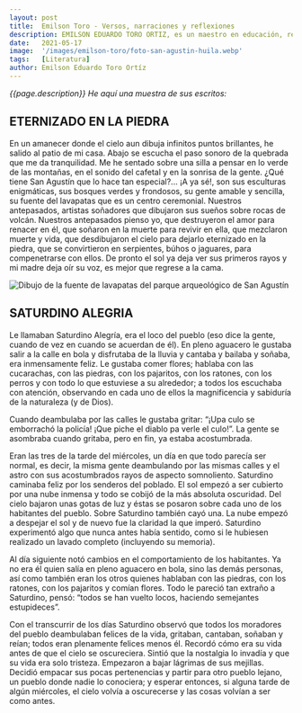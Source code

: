 ```yaml
---
layout: post
title:  Emilson Toro - Versos, narraciones y reflexiones
description: EMILSON EDUARDO TORO ORTIZ, es un maestro en educación, residente y nacido en San Agustín. Entre sus grandes pasiones esta la literatura y la escritura. Ha escrito su primer libro titulado ´Versos, Narraciones y Reflexiones el cual, según él mismo “recoge situaciones e ideas desde muchos años atrás, ideas a las que quise darles forma”.
date:   2021-05-17
image:  '/images/emilson-toro/foto-san-agustin-huila.webp'
tags:   [Literatura]
author: Emilson Eduardo Toro Ortíz
---
```

*{{page.description}} He aquí una muestra de sus escritos:*

## ETERNIZADO EN LA PIEDRA

En un amanecer donde el cielo aun dibuja infinitos puntos brillantes, he salido al patio de mi casa. Abajo se escucha el paso sonoro de la quebrada que me da tranquilidad. Me he sentado sobre una silla a pensar en lo verde de las montañas, en el sonido del cafetal y en la sonrisa de la gente. ¿Qué tiene San Agustín que lo hace tan especial?... ¡A ya sé!, son sus esculturas enigmáticas, sus bosques verdes y frondosos, su gente amable y sencilla, su fuente del lavapatas que es un centro ceremonial. Nuestros antepasados, artistas soñadores que dibujaron sus sueños sobre rocas de volcán. Nuestros antepasados pienso yo, que destruyeron el amor para renacer en él, que soñaron en la muerte para revivir en ella, que mezclaron muerte y vida, que desdibujaron el cielo para dejarlo eternizado en la piedra, que se convirtieron en serpientes, búhos o jaguares, para compenetrarse con ellos. De pronto el sol ya deja ver sus primeros rayos y mi madre deja oír su voz, es mejor que regrese a la cama.

![Dibujo de la fuente de lavapatas del parque arqueológico de San Agustín]({{site.baseurl}}/images/emilson-toro/dibujo-fuente-lavapatas.webp)

## SATURDINO ALEGRIA

Le llamaban Saturdino Alegría, era el loco del pueblo (eso dice la gente, cuando de vez en cuando se acuerdan de él). En pleno aguacero le gustaba salir a la calle en bola y disfrutaba de la lluvia y cantaba y bailaba y soñaba, era inmensamente feliz. Le gustaba comer flores; hablaba con las cucarachas, con las piedras, con los pajaritos, con los ratones, con los perros y con todo lo que estuviese a su alrededor; a todos los escuchaba con atención, observando en cada uno de ellos la magnificencia y sabiduría de la naturaleza (y de Dios).

Cuando deambulaba por las calles le gustaba gritar: “¡Upa culo se emborrachó la policía! ¡Que piche el diablo pa verle el culo!”. La gente se asombraba cuando gritaba, pero en fin, ya estaba acostumbrada.

Eran las tres de la tarde del miércoles, un día en que todo parecía ser normal, es decir, la misma gente deambulando por las mismas calles y el astro con sus acostumbrados rayos de aspecto somnoliento. Saturdino caminaba feliz por los senderos del poblado. El sol empezó a ser cubierto por una nube inmensa y todo se cobijó de la más absoluta oscuridad. Del cielo bajaron unas gotas de luz y éstas se posaron sobre cada uno de los habitantes del pueblo. Sobre Saturdino también cayó una. La nube empezó a despejar el sol y de nuevo fue la claridad la que imperó. Saturdino experimentó algo que nunca antes había sentido, como si le hubiesen realizado un lavado completo (incluyendo su memoria).

Al día siguiente notó cambios en el comportamiento de los habitantes. Ya no era él quien salía en pleno aguacero en bola, sino las demás personas, así como también eran los otros quienes hablaban con las piedras, con los ratones, con los pajaritos y comían flores. Todo le pareció tan extraño a Saturdino, pensó: “todos se han vuelto locos, haciendo semejantes estupideces”.

Con el transcurrir de los días Saturdino observó que todos los moradores del pueblo deambulaban felices de la vida, gritaban, cantaban, soñaban y reían; todos eran plenamente felices menos él. Recordó cómo era su vida antes de que el cielo se oscureciera. Sintió que la nostalgia lo invadía y que su vida era solo tristeza. Empezaron a bajar lágrimas de sus mejillas. Decidió empacar sus pocas pertenencias y partir para otro pueblo lejano, un pueblo donde nadie lo conociera; y esperar entonces, si alguna tarde de algún miércoles, el cielo volvía a oscurecerse y las cosas volvían a ser como antes.
